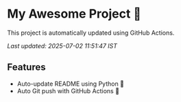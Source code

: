 # My Awesome Project 🚀

This project is automatically updated using GitHub Actions.

_Last updated: 2025-07-02 11:51:47 IST_

## Features
- Auto-update README using Python 🐍
- Auto Git push with GitHub Actions 🤖
